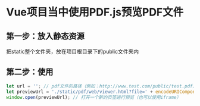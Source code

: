 # Vue项目当中使用PDF.js预览PDF文件

## 第一步：放入静态资源
把static整个文件夹，放在项目根目录下的public文件夹内

## 第二步：使用
```js
let url = ''; // pdf文件的路径（例如：http://www.test.com/public/test.pdf）
let previewUrl = './static/pdf/web/viewer.html?file=' + encodeURIComponent(url);
window.open(previewUrl); // 打开一个新的页签进行预览（也可以使用iframe）
```
